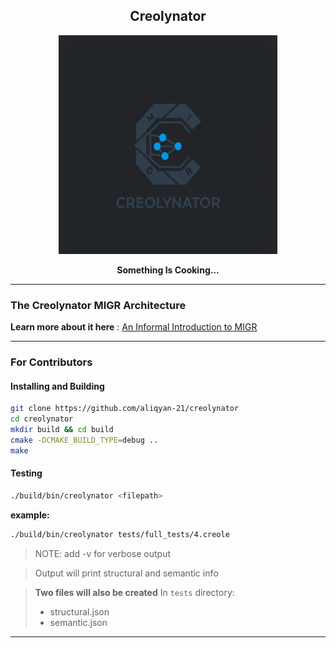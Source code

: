 <div align="center">
<h2> Creolynator </h2>
</div>

<div align="center">
<img src="assets/logo1.png" width="350" height="350">
<p><b>Something Is Cooking...</b></p>
</div>

---

### The Creolynator MIGR Architecture

**Learn more about it here** : [An Informal Introduction to MIGR](assets/migr_intro.pdf)

---

### For Contributors

#### Installing and Building

```bash
git clone https://github.com/aliqyan-21/creolynator
cd creolynator
mkdir build && cd build
cmake -DCMAKE_BUILD_TYPE=debug ..
make
```

#### Testing

```bash
./build/bin/creolynator <filepath>
```

**example:**
```bash
./build/bin/creolynator tests/full_tests/4.creole
```

> NOTE: add -v for verbose output

> Output will print structural and semantic info

> **Two files will also be created**
> In `tests` directory: 
> - structural.json
> - semantic.json

---
